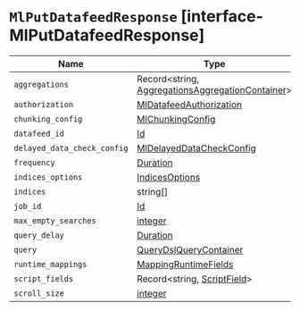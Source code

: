 # `MlPutDatafeedResponse` [interface-MlPutDatafeedResponse]

| Name | Type | Description |
| - | - | - |
| `aggregations` | Record<string, [AggregationsAggregationContainer](./AggregationsAggregationContainer.md)> | &nbsp; |
| `authorization` | [MlDatafeedAuthorization](./MlDatafeedAuthorization.md) | &nbsp; |
| `chunking_config` | [MlChunkingConfig](./MlChunkingConfig.md) | &nbsp; |
| `datafeed_id` | [Id](./Id.md) | &nbsp; |
| `delayed_data_check_config` | [MlDelayedDataCheckConfig](./MlDelayedDataCheckConfig.md) | &nbsp; |
| `frequency` | [Duration](./Duration.md) | &nbsp; |
| `indices_options` | [IndicesOptions](./IndicesOptions.md) | &nbsp; |
| `indices` | string[] | &nbsp; |
| `job_id` | [Id](./Id.md) | &nbsp; |
| `max_empty_searches` | [integer](./integer.md) | &nbsp; |
| `query_delay` | [Duration](./Duration.md) | &nbsp; |
| `query` | [QueryDslQueryContainer](./QueryDslQueryContainer.md) | &nbsp; |
| `runtime_mappings` | [MappingRuntimeFields](./MappingRuntimeFields.md) | &nbsp; |
| `script_fields` | Record<string, [ScriptField](./ScriptField.md)> | &nbsp; |
| `scroll_size` | [integer](./integer.md) | &nbsp; |
